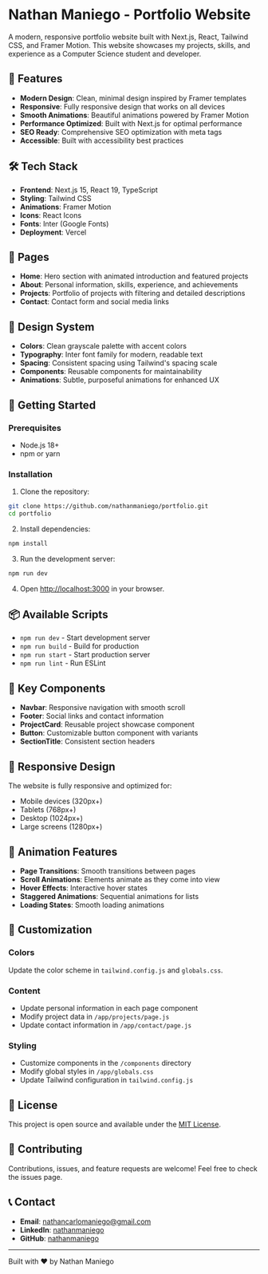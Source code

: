 # Nathan Maniego - Portfolio Website

A modern, responsive portfolio website built with Next.js, React, Tailwind CSS, and Framer Motion. This website showcases my projects, skills, and experience as a Computer Science student and developer.

## 🚀 Features

- **Modern Design**: Clean, minimal design inspired by Framer templates
- **Responsive**: Fully responsive design that works on all devices
- **Smooth Animations**: Beautiful animations powered by Framer Motion
- **Performance Optimized**: Built with Next.js for optimal performance
- **SEO Ready**: Comprehensive SEO optimization with meta tags
- **Accessible**: Built with accessibility best practices

## 🛠️ Tech Stack

- **Frontend**: Next.js 15, React 19, TypeScript
- **Styling**: Tailwind CSS
- **Animations**: Framer Motion
- **Icons**: React Icons
- **Fonts**: Inter (Google Fonts)
- **Deployment**: Vercel

## 📱 Pages

- **Home**: Hero section with animated introduction and featured projects
- **About**: Personal information, skills, experience, and achievements
- **Projects**: Portfolio of projects with filtering and detailed descriptions
- **Contact**: Contact form and social media links

## 🎨 Design System

- **Colors**: Clean grayscale palette with accent colors
- **Typography**: Inter font family for modern, readable text
- **Spacing**: Consistent spacing using Tailwind's spacing scale
- **Components**: Reusable components for maintainability
- **Animations**: Subtle, purposeful animations for enhanced UX

## 🚀 Getting Started

### Prerequisites

- Node.js 18+ 
- npm or yarn

### Installation

1. Clone the repository:
```bash
git clone https://github.com/nathanmaniego/portfolio.git
cd portfolio
```

2. Install dependencies:
```bash
npm install
```

3. Run the development server:
```bash
npm run dev
```

4. Open [http://localhost:3000](http://localhost:3000) in your browser.

## 📦 Available Scripts

- `npm run dev` - Start development server
- `npm run build` - Build for production
- `npm run start` - Start production server
- `npm run lint` - Run ESLint

## 🎯 Key Components

- **Navbar**: Responsive navigation with smooth scroll
- **Footer**: Social links and contact information
- **ProjectCard**: Reusable project showcase component
- **Button**: Customizable button component with variants
- **SectionTitle**: Consistent section headers

## 📱 Responsive Design

The website is fully responsive and optimized for:
- Mobile devices (320px+)
- Tablets (768px+)
- Desktop (1024px+)
- Large screens (1280px+)

## 🎨 Animation Features

- **Page Transitions**: Smooth transitions between pages
- **Scroll Animations**: Elements animate as they come into view
- **Hover Effects**: Interactive hover states
- **Staggered Animations**: Sequential animations for lists
- **Loading States**: Smooth loading animations

## 🔧 Customization

### Colors
Update the color scheme in `tailwind.config.js` and `globals.css`.

### Content
- Update personal information in each page component
- Modify project data in `/app/projects/page.js`
- Update contact information in `/app/contact/page.js`

### Styling
- Customize components in the `/components` directory
- Modify global styles in `/app/globals.css`
- Update Tailwind configuration in `tailwind.config.js`

## 📄 License

This project is open source and available under the [MIT License](LICENSE).

## 🤝 Contributing

Contributions, issues, and feature requests are welcome! Feel free to check the issues page.

## 📞 Contact

- **Email**: nathancarlomaniego@gmail.com
- **LinkedIn**: [nathanmaniego](https://www.linkedin.com/in/nathanmaniego/)
- **GitHub**: [nathanmaniego](https://github.com/nathanmaniego)

---

Built with ❤️ by Nathan Maniego